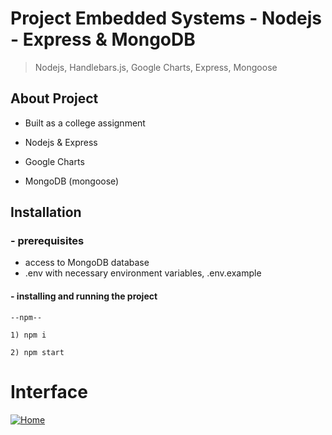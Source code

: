 
  

# Project Embedded Systems - Nodejs - Express & MongoDB

  

> Nodejs, Handlebars.js, Google Charts, Express, Mongoose

  

## About Project

  

- Built as a college assignment

- Nodejs & Express

- Google Charts

- MongoDB (mongoose)
  

## Installation
### - prerequisites
- access to MongoDB database
- .env with necessary environment variables, .env.example

#### -  installing and running the project
```
--npm--

1) npm i

2) npm start

```

    

# Interface

[![Home](https://imgur.com/dcSpy54.png "Home")](https://imgur.com/dcSpy54.png)
